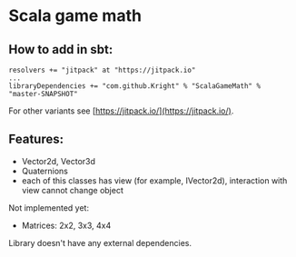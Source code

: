 # Scala game math

## How to add in sbt:
```
resolvers += "jitpack" at "https://jitpack.io"
...
libraryDependencies += "com.github.Kright" % "ScalaGameMath" % "master-SNAPSHOT"
```
For other variants see [https://jitpack.io/](https://jitpack.io/).

## Features:

* Vector2d, Vector3d
* Quaternions
* each of this classes has view (for example, IVector2d), interaction with view cannot change object

Not implemented yet:
* Matrices: 2x2, 3x3, 4x4


Library doesn't have any external dependencies.